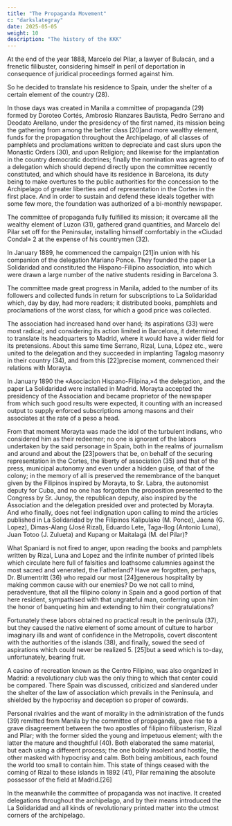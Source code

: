 ```yaml
---
title: "The Propaganda Movement"
c: "darkslategray"
date: 2025-05-05
weight: 10
description: "The history of the KKK"
---
```



At the end of the year 1888, Marcelo del Pilar, a lawyer of Bulacán, and a frenetic filibuster, considering himself in peril of deportation in consequence of juridical proceedings formed against him.

So he decided to translate his residence to Spain, under the shelter of a certain element of the country (28). 

In those days was created in Manila a committee of propaganda (29) formed by Doroteo Cortés, Ambrosio Rianzares Bautista, Pedro Serrano and Deodato Arellano, under the presidency of the first named, its mission being the gathering from among the better class [20]and more wealthy element, funds for the propagation throughout the Archipelago, of all classes of pamphlets and proclamations written to depreciate and cast slurs upon the Monastic Orders (30), and upon Religion; and likewise for the implantation in the country democratic doctrines; finally the nomination was agreed to of a delegation which should depend directly upon the committee recently constituted, and which should have its residence in Barcelona, its duty being to make overtures to the public authorities for the concession to the Archipelago of greater liberties and of representation in the Cortes in the first place. And in order to sustain and defend these ideals together with some few more, the foundation was authorized of a bi-monthly newspaper.

The committee of propaganda fully fulfilled its mission; it overcame all the wealthy element of Luzon (31), gathered grand quantities, and Marcelo del Pilar set off for the Peninsular, installing himself comfortably in the «Ciudad Condal» 2 at the expense of his countrymen (32).

In January 1889, he commenced the campaign [21]in union with his companion of the delegation Mariano Ponce. They founded the paper La Solidaridad and constituted the Hispano-Filipino association, into which were drawn a large number of the native students residing in Barcelona 3. 

The committee made great progress in Manila, added to the number of its followers and collected funds in return for subscriptions to La Solidaridad which, day by day, had more readers; it distributed books, pamphlets and proclamations of the worst class, for which a good price was collected.

The association had increased hand over hand; its aspirations (33) were most radical; and considering its action limited in Barcelona, it determined to translate its headquarters to Madrid, where it would have a wider field for its pretensions. About this same time Serrano, Rizal, Luna, López etc., were united to the delegation and they succeeded in implanting Tagalog masonry in their country (34), and from this [22]precise moment, commenced their relations with Morayta.

In January 1890 the «Asociacion Hispano-Filipina,»4 the delegation, and the paper La Solidaridad were installed in Madrid. Morayta accepted the presidency of the Association and became proprietor of the newspaper from which such good results were expected, it counting with an increased output to supply enforced subscriptions among masons and their associates at the rate of a peso a head.

From that moment Morayta was made the idol of the turbulent indians, who considered him as their redeemer; no one is ignorant of the labors undertaken by the said personage in Spain, both in the realms of journalism and around and about the [23]powers that be, on behalf of the securing representation in the Cortes, the liberty of association (35) and that of the press, municipal autonomy and even under a hidden guise, of that of the colony; in the memory of all is preserved the remembrance of the banquet given by the Filipinos inspired by Morayta, to Sr. Labra, the autonomist deputy for Cuba, and no one has forgotten the proposition presented to the Congress by Sr. Junoy, the republican deputy, also inspired by the Association and the delegation presided over and protected by Morayta. And who finally, does not feel indignation upon calling to mind the articles published in La Solidaridad by the Filipinos Kalipulako (M. Ponce), Jaena (G. Lopez), Dimas-Alang (José Rizal), Eduardo Lete, Taga-Ilog (Antonio Luna), Juan Totoo (J. Zulueta) and Kupang or Maitalagá (M. del Pilar)?

What Spaniard is not fired to anger, upon reading the books and pamphlets written by Rizal, Luna and Lopez and the infinite number of printed libels which circulate here full of falsities and loathsome calumnies against the most sacred and venerated, the Fatherland? Have we forgotten, perhaps, Dr. Blumentritt (36) who repaid our most [24]generous hospitality by making common cause with our enemies? Do we not call to mind, peradventure, that all the filipino colony in Spain and a good portion of that here resident, sympathised with that ungrateful man, conferring upon him the honor of banqueting him and extending to him their congratulations?

Fortunately these labors obtained no practical result in the peninsula (37), but they caused the native element of some amount of culture to harbor imaginary ills and want of confidence in the Metropolis, covert discontent with the authorities of the islands (38), and finally, sowed the seed of aspirations which could never be realized 5. [25]but a seed which is to-day, unfortunately, bearing fruit.

A casino of recreation known as the Centro Filipino, was also organized in Madrid: a revolutionary club was the only thing to which that center could be compared. There Spain was discussed, criticized and slandered under the shelter of the law of association which prevails in the Peninsula, and shielded by the hypocrisy and deception so proper of cowards.

Personal rivalries and the want of morality in the administration of the funds (39) remitted from Manila by the committee of propaganda, gave rise to a grave disagreement between the two apostles of filipino filibusterism, Rizal and Pilar; with the former sided the young and impetuous element; with the latter the mature and thoughtful (40). Both elaborated the same material, but each using a different process; the one boldly insolent and hostile, the other masked with hypocrisy and calm. Both being ambitious, each found the world too small to contain him. This state of things ceased with the coming of Rizal to these islands in 1892 (41), Pilar remaining the absolute possessor of the field at Madrid.[26]

In the meanwhile the committee of propaganda was not inactive. It created delegations throughout the archipelago, and by their means introduced the La Solidaridad and all kinds of revolutionary printed matter into the utmost corners of the archipelago.


